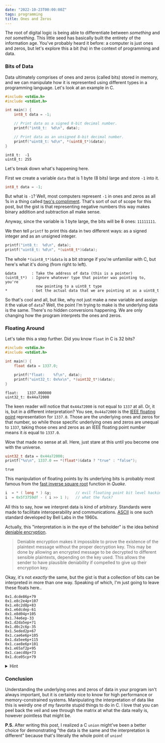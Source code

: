 ```yaml
---
date: "2022-10-23T00:00:00Z"
tags: programming
title: Ones and Zeros
---
```


The root of digital logic is being able to differentiate between *something*
and *not something*. This little seed has basically built the entirety of the
information age. You've probably heard it before: a computer is just ones and
zeros, but let's explore this a bit (ha) in the context of programming and
data.

### Bits of Data

Data ultimately comprises of ones and zeros (called bits) stored in memory, and
we can manipulate how it is represented using different types in a programming
language. Let's look at an example in C.

```c
#include <stdio.h>
#include <stdint.h>

int main() {
    int8_t data = -1;

    // Print data as a signed 8-bit decimal number.
    printf("int8_t:  %d\n", data);

    // Print data as an unsigned 8-bit decimal number.
    printf("uint8_t: %d\n", *(uint8_t*)&data);
}
```

```
int8_t:  -1
uint8_t: 255
```

Let's break down what's happening here.

First we create a variable `data` that is 1 byte (8 bits) large and
store `-1` into it.

```c
int8_t data = -1;
```

But what is `-1`? Well, most computers represent `-1` in ones and zeros as all
1s in a thing called [two's compliment](https://en.wikipedia.org/wiki/Two%27s_complement). That's sort of out of scope for this
post, but the gist is that representing negative numbers this way makes binary
addition and subtraction all make sense.

Anyway, since the variable is 1 byte large, the bits will be 8 ones: `11111111`.

We then tell `printf` to print this data in two different ways: as a signed
integer and as an unsigned integer.

```c
printf("int8_t:  %d\n", data);
printf("uint8_t: %d\n", *(uint8_t*)&data);
```

The whole `*(uint8_t*)&data` is a bit strange if you're unfamiliar with C, but
here's what it's doing (from right to left).

```
&data       : Take the address of data (this is a pointer)
(uint8_t*)  : Ignore whatever type that pointer was pointing to, you're
              now pointing to a uint8_t type
*           : Get the actual data that we are pointing at as a uint8_t
```

So that's cool and all, but like, why not just make a new variable and assign
it the value of `data`? Well, the point I'm trying to make is the underlying
data is the same. There's no hidden conversions happening. We are only changing
how the program interprets the ones and zeros.

### Floating Around

Let's take this a step further. Did you know `float` in C is 32 bits?

```c
#include <stdio.h>
#include <stdint.h>

int main() {
    float data = 1337.0;

    printf("float:    %f\n", data);
    printf("uint32_t: 0x%x\n", *(uint32_t*)&data);
}
```

```
float:    1337.000000
uint32_t: 0x44a72000
```

The keen reader will notice that `0x44a72000` is not equal to `1337` at all.
Or, it is, but in a different interpretation? You see, `0x44a72000` is the
[IEEE floating point](https://en.wikipedia.org/wiki/IEEE_754) representation for `1337.0`. Those are the underlying
ones and zeros for that number, so while those specific underlying ones and
zeros are unequal to `1337`, taking those ones and zeros as an IEEE floating
point number means it *is* equal to `1337.0`.

Wow that made no sense at all. Here, just stare at this until you become one
with the universe.

```c
uint32_t data = 0x44a72000;
printf("%s\n", 1337.0 == *(float*)&data ? "true" : "false");
```

```
true
```

This manipulation of floating points by its underlying bits is
probably most famous from the [fast inverse square root](https://en.wikipedia.org/wiki/Fast_inverse_square_root) function in
*Quake*.

```c
i  = * ( long * ) &y;           // evil floating point bit level hacking
i  = 0x5f3759df - ( i >> 1 );   // what the fuck?
```

All this to say, how we interpret data is kind of arbitrary. Standards
were made to facilitate interoperability and communications. [ASCII](https://en.wikipedia.org/wiki/ASCII) is one
such standard developed by Bell Labs in the 1960s.

Actually, this "interpretation is in the eye of the beholder" is the idea
behind [deniable encryption](https://en.wikipedia.org/wiki/Deniable_encryption).

> Deniable encryption makes it impossible to prove
> the existence of the plaintext message without the proper decryption key. This
> may be done by allowing an encrypted message to be decrypted to different
> sensible plaintexts, depending on the key used. This allows the sender to have
> plausible deniability if compelled to give up their encryption key.

Okay, it's not *exactly* the same, but the gist is that a collection of bits
can be interpreted in more than one way. Speaking of which, I'm just going to
leave these floats here..

```
0x1.dcde86p+79
0x1.e8c2e4p+107
0x1.e8c2d8p+83
0x1.e6dcdep-61
0x1.e8d04p+105
0x1.74e6ep-33
0x1.d2da5ep+71
0x1.d0c2c6p-35
0x1.5eded2p+67
0x1.cae6e6p+105
0x1.da5ee6p+115
0x1.cae8e6p+101
0x1.e65af2p+95
0x1.caecd8p+73
0x1.dce05cp+79
```


<details>
<summary>Hint</summary>
{{< highlight c >}}{% raw %}
#include <stdio.h>

int main() {
    char *msg = "Wouldn't you like to know, weather boy?\0\0\0";
    for (char *c = msg; *c != 0; c += 4) {
        printf("%a\n", *(float*)c);
    }
}
{% endraw %}{{< / highlight >}}
</details>
<p></p>

### Conclusion

Understanding the underlying ones and zeros of data in your program isn't
always important, but it is certainly nice to know for high performance or
memory-constrained systems. Manipulating the interpretation of data like this
is weirdly one of my favorite stupid things to do in C. I love that you can
peel back the veil and see through the matrix at what the data really is,
however pointless that might be.

**P.S.** After writing this post, I realized a C `union` might've been a better
choice for demonstrating "the data is the same and the interpretation is
different" because that's literally the whole point of `union`!
